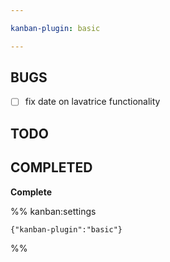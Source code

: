 ```yaml
---

kanban-plugin: basic

---
```


## BUGS

- [ ] fix date on lavatrice functionality


## TODO



## COMPLETED

**Complete**




%% kanban:settings
```
{"kanban-plugin":"basic"}
```
%%